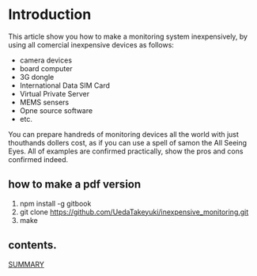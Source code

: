 # Introduction

This article show you how to make a monitoring system inexpensively, by using all comercial inexpensive devices as follows:

- camera devices
- board computer
- 3G dongle
- International Data SIM Card
- Virtual Private Server
- MEMS sensers
- Opne source software
- etc.

You can prepare handreds of monitoring devices all the world with just thouthands dollers cost, as if you can use a spell of samon the All Seeing Eyes.
All of examples are confirmed practically, show the pros and cons confirmed indeed. 

## how to make a pdf version

1. npm install -g gitbook
2. git clone https://github.com/UedaTakeyuki/inexpensive_monitoring.git
3. make

## contents.

[SUMMARY](SUMMARY.md)